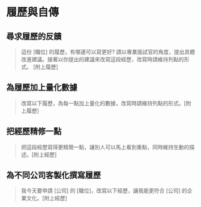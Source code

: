 # 履歷與自傳

## 尋求履歷的反饋
> 這份 [職位] 的履歷，有哪邊可以寫更好? 請以專業面試官的角度，提出具體改進建議。接著以你提出的建議來改寫這段經歷，改寫時請維持列點的形式。 [附上履歷]

## 為履歷加上量化數據
> 改寫以下履歷，為每一點加上量化的數據，改寫時請維持列點的形式。[附上履歷]

## 把經歷精修一點
> 把這段經歷寫得更精簡一點，讓別人可以馬上看到重點，同時維持生動的描述。[附上經歷]

## 為不同公司客製化撰寫履歷
> 我今天要申請 [公司] 的 [職位]，改寫以下經歷，讓我能更符合 [公司] 的企業文化。[附上經歷]
